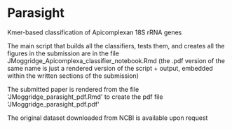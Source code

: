# Parasight
Kmer-based classification of Apicomplexan 18S rRNA genes

The main script that builds all the classifiers, tests them, and creates all the figures in the submission are in the file JMoggridge_Apicomplexa_classifier_notebook.Rmd (the .pdf version of the same name is just a rendered version of the script + output, embedded within the written sections of the submission)

The submitted paper is rendered from the file 'JMoggridge_parasight_pdf.Rmd' to create the pdf file 'JMoggridge_parasight_pdf.pdf'

The original dataset downloaded from NCBI is available upon request

